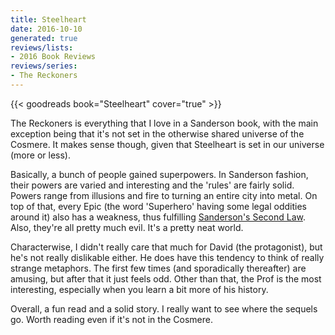 ```yaml
---
title: Steelheart
date: 2016-10-10
generated: true
reviews/lists:
- 2016 Book Reviews
reviews/series:
- The Reckoners
---
```

{{< goodreads book="Steelheart" cover="true" >}}

The Reckoners is everything that I love in a Sanderson book, with the main exception being that it's not set in the otherwise shared universe of the Cosmere. It makes sense though, given that Steelheart is set in our universe (more or less).  

Basically, a bunch of people gained superpowers. In Sanderson fashion, their powers are varied and interesting and the 'rules' are fairly solid. Powers range from illusions and fire to turning an entire city into metal. On top of that, every Epic (the word 'Superhero' having some legal oddities around it) also has a weakness, thus fulfilling [Sanderson's Second Law](http://coppermind.net/wiki/Sanderson%27s_Laws_of_Magic). Also, they're all pretty much evil. It's a pretty neat world.  

<!--more-->

Characterwise, I didn't really care that much for David (the protagonist), but he's not really dislikable either. He does have this tendency to think of really strange metaphors. The first few times (and sporadically thereafter) are amusing, but after that it just feels odd. Other than that, the Prof is the most interesting, especially when you learn a bit more of his history.  

Overall, a fun read and a solid story. I really want to see where the sequels go. Worth reading even if it's not in the Cosmere.


